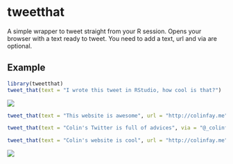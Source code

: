 <!-- README.md is generated from README.Rmd. Please edit that file -->
tweetthat
=========

A simple wrapper to tweet straight from your R session. Opens your browser with a text ready to tweet. You need to add a text, url and via are optional.

Example
-------

``` r
library(tweetthat)
tweet_that(text = "I wrote this tweet in RStudio, how cool is that?")
```

![](gifs/tweet_text.gif)

``` r
tweet_that(text = "This website is awesome", url = "http://colinfay.me")
```

``` r
tweet_that(text = "Colin's Twitter is full of advices", via = "@_colinfay")
```

``` r
tweet_that(text = "Colin's website is cool", url = "http://colinfay.me", via = "@_colinfay")
```

![](gifs/tweet_full.gif)
